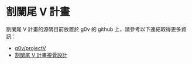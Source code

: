# 割闌尾 V 計畫
割闌尾 V 計畫的源碼目前放置於 g0v 的 github 上，請參考以下連結取得更多資訊：
* [g0v/projectV](https://github.com/g0v/projectV)
* [割闌尾 V 計畫視覺設計](http://shulusama.github.io/vproject_open_design/)
